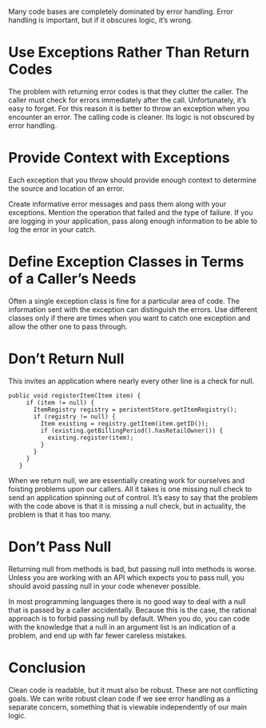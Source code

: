 Many code bases are completely dominated by error handling. Error handling is important, but if it obscures logic, it’s wrong.

# Use Exceptions Rather Than Return Codes

The problem with returning error codes is that they clutter the caller. The caller must check for errors immediately after the call. Unfortunately, it’s easy to forget. For this reason it is better to throw an exception when you encounter an error. The calling code is cleaner. Its logic is not obscured by error handling.

# Provide Context with Exceptions

Each exception that you throw should provide enough context to determine the source and location of an error.

Create informative error messages and pass them along with your exceptions. Mention the operation that failed and the type of failure. If you are logging in your application, pass along enough information to be able to log the error in your catch.


# Define Exception Classes in Terms of a Caller’s Needs

Often a single exception class is fine for a particular area of code. The information sent with the exception can distinguish the errors. Use different classes only if there are times when you want to catch one exception and allow the other one to pass through.


# Don’t Return Null

This invites an application where nearly every other line is a check for null.


```
public void registerItem(Item item) {
     if (item != null) {
       ItemRegistry registry = peristentStore.getItemRegistry();
       if (registry != null) {
         Item existing = registry.getItem(item.getID());
         if (existing.getBillingPeriod().hasRetailOwner()) {
           existing.register(item);
         }
       }
     }
   }
```


When we return null, we are essentially creating work for ourselves and foisting problems upon our callers. All it takes is one missing null check to send an application spinning out of control. It’s easy to say that the problem with the code above is that it is missing a null check, but in actuality, the problem is that it has too many.


# Don’t Pass Null

Returning null from methods is bad, but passing null into methods is worse. Unless you are working with an API which expects you to pass null, you should avoid passing null in your code whenever possible.

In most programming languages there is no good way to deal with a null that is passed by a caller accidentally. Because this is the case, the rational approach is to forbid passing null by default. When you do, you can code with the knowledge that a null in an argument list is an indication of a problem, and end up with far fewer careless mistakes.


# Conclusion

Clean code is readable, but it must also be robust. These are not conflicting goals. We can write robust clean code if we see error handling as a separate concern, something that is viewable independently of our main logic.























